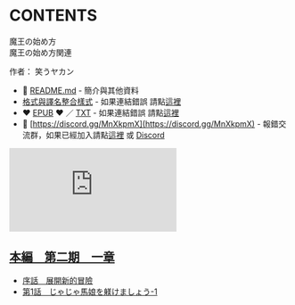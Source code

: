 # CONTENTS

魔王の始め方  
魔王の始め方関連  

作者： 笑うヤカン  



- :closed_book: [README.md](README.md) - 簡介與其他資料
- [格式與譯名整合樣式](https://github.com/bluelovers/node-novel/blob/master/lib/locales/%E9%AD%94%E7%8E%8B%E3%81%AE%E5%A7%8B%E3%82%81%E6%96%B9.ts) - 如果連結錯誤 請點[這裡](https://github.com/bluelovers/node-novel/blob/master/lib/locales/)
-  :heart: [EPUB](https://gitlab.com/demonovel/epub-txt/blob/master/user/%E9%AD%94%E7%8E%8B%E3%81%AE%E5%A7%8B%E3%82%81%E6%96%B9.epub) :heart:  ／ [TXT](https://gitlab.com/demonovel/epub-txt/blob/master/user/out/%E9%AD%94%E7%8E%8B%E3%81%AE%E5%A7%8B%E3%82%81%E6%96%B9.out.txt) - 如果連結錯誤 請點[這裡](https://gitlab.com/demonovel/epub-txt/blob/master/user/)
- :mega: [https://discord.gg/MnXkpmX](https://discord.gg/MnXkpmX) - 報錯交流群，如果已經加入請點[這裡](https://discordapp.com/channels/467794087769014273/467794088285175809) 或 [Discord](https://discordapp.com/channels/@me)


![導航目錄](https://chart.apis.google.com/chart?cht=qr&chs=150x150&chl=https://gitlab.com/novel-group/txt-source/blob/master/user/魔王の始め方/導航目錄.md "導航目錄")




## [本編　第二期　一章](00090_%E6%9C%AC%E7%B7%A8%E3%80%80%E7%AC%AC%E4%BA%8C%E6%9C%9F%E3%80%80%E4%B8%80%E7%AB%A0)

- [序話　展開新的冒險](00090_%E6%9C%AC%E7%B7%A8%E3%80%80%E7%AC%AC%E4%BA%8C%E6%9C%9F%E3%80%80%E4%B8%80%E7%AB%A0/00010_%E5%BA%8F%E8%A9%B1%E3%80%80%E5%B1%95%E9%96%8B%E6%96%B0%E7%9A%84%E5%86%92%E9%9A%AA.txt)
- [第1話　じゃじゃ馬娘を躾けましょう-1](00090_%E6%9C%AC%E7%B7%A8%E3%80%80%E7%AC%AC%E4%BA%8C%E6%9C%9F%E3%80%80%E4%B8%80%E7%AB%A0/00020_%E7%AC%AC1%E8%A9%B1%E3%80%80%E3%81%98%E3%82%83%E3%81%98%E3%82%83%E9%A6%AC%E5%A8%98%E3%82%92%E8%BA%BE%E3%81%91%E3%81%BE%E3%81%97%E3%82%87%E3%81%86-1.txt)

